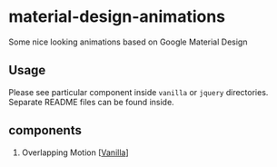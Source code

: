 # material-design-animations
Some nice looking animations based on Google Material Design


## Usage

Please see particular component inside `vanilla` or `jquery` directories.
Separate README files can be found inside.


## components

1. Overlapping Motion [[Vanilla](vanilla/overlapping-motion/)]
